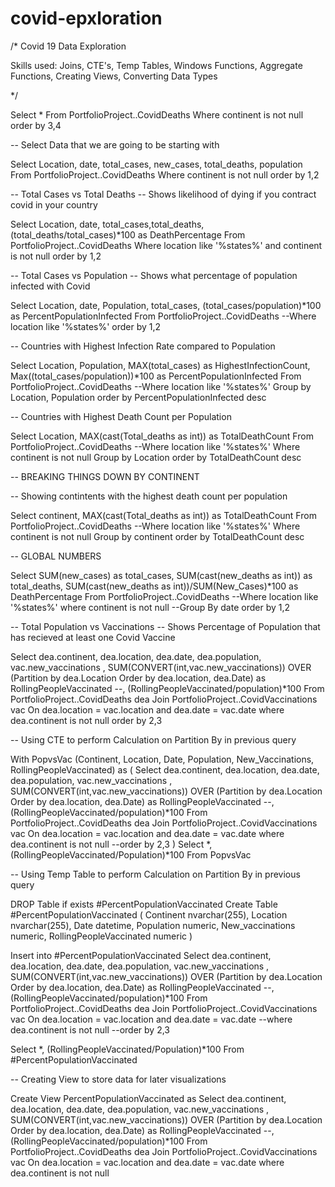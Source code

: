 # covid-epxloration
/*
Covid 19 Data Exploration 

Skills used: Joins, CTE's, Temp Tables, Windows Functions, Aggregate Functions, Creating Views, Converting Data Types

*/

Select *
From PortfolioProject..CovidDeaths
Where continent is not null 
order by 3,4


-- Select Data that we are going to be starting with

Select Location, date, total_cases, new_cases, total_deaths, population
From PortfolioProject..CovidDeaths
Where continent is not null 
order by 1,2


-- Total Cases vs Total Deaths
-- Shows likelihood of dying if you contract covid in your country

Select Location, date, total_cases,total_deaths, (total_deaths/total_cases)*100 as DeathPercentage
From PortfolioProject..CovidDeaths
Where location like '%states%'
and continent is not null 
order by 1,2


-- Total Cases vs Population
-- Shows what percentage of population infected with Covid

Select Location, date, Population, total_cases,  (total_cases/population)*100 as PercentPopulationInfected
From PortfolioProject..CovidDeaths
--Where location like '%states%'
order by 1,2


-- Countries with Highest Infection Rate compared to Population

Select Location, Population, MAX(total_cases) as HighestInfectionCount,  Max((total_cases/population))*100 as PercentPopulationInfected
From PortfolioProject..CovidDeaths
--Where location like '%states%'
Group by Location, Population
order by PercentPopulationInfected desc


-- Countries with Highest Death Count per Population

Select Location, MAX(cast(Total_deaths as int)) as TotalDeathCount
From PortfolioProject..CovidDeaths
--Where location like '%states%'
Where continent is not null 
Group by Location
order by TotalDeathCount desc



-- BREAKING THINGS DOWN BY CONTINENT

-- Showing contintents with the highest death count per population

Select continent, MAX(cast(Total_deaths as int)) as TotalDeathCount
From PortfolioProject..CovidDeaths
--Where location like '%states%'
Where continent is not null 
Group by continent
order by TotalDeathCount desc



-- GLOBAL NUMBERS

Select SUM(new_cases) as total_cases, SUM(cast(new_deaths as int)) as total_deaths, SUM(cast(new_deaths as int))/SUM(New_Cases)*100 as DeathPercentage
From PortfolioProject..CovidDeaths
--Where location like '%states%'
where continent is not null 
--Group By date
order by 1,2



-- Total Population vs Vaccinations
-- Shows Percentage of Population that has recieved at least one Covid Vaccine

Select dea.continent, dea.location, dea.date, dea.population, vac.new_vaccinations
, SUM(CONVERT(int,vac.new_vaccinations)) OVER (Partition by dea.Location Order by dea.location, dea.Date) as RollingPeopleVaccinated
--, (RollingPeopleVaccinated/population)*100
From PortfolioProject..CovidDeaths dea
Join PortfolioProject..CovidVaccinations vac
	On dea.location = vac.location
	and dea.date = vac.date
where dea.continent is not null 
order by 2,3


-- Using CTE to perform Calculation on Partition By in previous query

With PopvsVac (Continent, Location, Date, Population, New_Vaccinations, RollingPeopleVaccinated)
as
(
Select dea.continent, dea.location, dea.date, dea.population, vac.new_vaccinations
, SUM(CONVERT(int,vac.new_vaccinations)) OVER (Partition by dea.Location Order by dea.location, dea.Date) as RollingPeopleVaccinated
--, (RollingPeopleVaccinated/population)*100
From PortfolioProject..CovidDeaths dea
Join PortfolioProject..CovidVaccinations vac
	On dea.location = vac.location
	and dea.date = vac.date
where dea.continent is not null 
--order by 2,3
)
Select *, (RollingPeopleVaccinated/Population)*100
From PopvsVac



-- Using Temp Table to perform Calculation on Partition By in previous query

DROP Table if exists #PercentPopulationVaccinated
Create Table #PercentPopulationVaccinated
(
Continent nvarchar(255),
Location nvarchar(255),
Date datetime,
Population numeric,
New_vaccinations numeric,
RollingPeopleVaccinated numeric
)

Insert into #PercentPopulationVaccinated
Select dea.continent, dea.location, dea.date, dea.population, vac.new_vaccinations
, SUM(CONVERT(int,vac.new_vaccinations)) OVER (Partition by dea.Location Order by dea.location, dea.Date) as RollingPeopleVaccinated
--, (RollingPeopleVaccinated/population)*100
From PortfolioProject..CovidDeaths dea
Join PortfolioProject..CovidVaccinations vac
	On dea.location = vac.location
	and dea.date = vac.date
--where dea.continent is not null 
--order by 2,3

Select *, (RollingPeopleVaccinated/Population)*100
From #PercentPopulationVaccinated




-- Creating View to store data for later visualizations

Create View PercentPopulationVaccinated as
Select dea.continent, dea.location, dea.date, dea.population, vac.new_vaccinations
, SUM(CONVERT(int,vac.new_vaccinations)) OVER (Partition by dea.Location Order by dea.location, dea.Date) as RollingPeopleVaccinated
--, (RollingPeopleVaccinated/population)*100
From PortfolioProject..CovidDeaths dea
Join PortfolioProject..CovidVaccinations vac
	On dea.location = vac.location
	and dea.date = vac.date
where dea.continent is not null 

